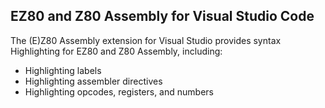 ## EZ80 and Z80 Assembly for Visual Studio Code

The (E)Z80 Assembly extension for Visual Studio provides syntax Highlighting for EZ80 and Z80 Assembly, including:

* Highlighting labels
* Highlighting assembler directives
* Highlighting opcodes, registers, and numbers

